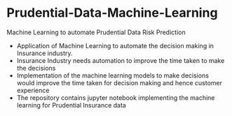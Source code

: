 # Prudential-Data-Machine-Learning
Machine Learning to automate Prudential Data Risk Prediction
- Application of Machine Learning to automate the decision making in Insurance industry.
- Insurance Industry needs automation to improve the time taken to make the decisions
- Implementation of the machine learning models to make decisions would improve the time taken for decision making and hence customer experience
- The repository contains jupyter notebook implementing the machine learning for Prudential Insurance data
